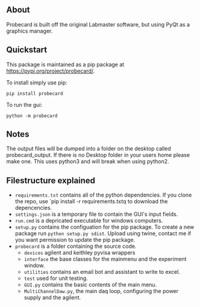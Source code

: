 
## About

Probecard is built off the original Labmaster software, but using PyQt as a graphics manager.

## Quickstart

This package is maintained as a pip package at https://pypi.org/project/probecard/.

To install simply use pip:

    pip install probecard


To run the gui:

    python -m probecard


## Notes

The output files will be dumped into a folder on the desktop called probecard_output.
If there is no Desktop folder in your users home please make one.
This uses python3 and will break when using python2.

## Filestructure explained

 - `requirements.txt` contains all of the python dependencies. If you clone the repo, use `pip install -r requirements.txtq to download the depencencies.
 - `settings.json` is a temporary file to contain the GUI's input fields.
 - `run.cmd` is a depricated executable for windows computers.
 - `setup.py` contains the configuation for the pip package. To create a new package run `python setup.py sdist`. Upload using twine, contact me if you want permission to update the pip package.
 - `probecard` is a folder containing the source code.
   - `devices` agilent and keithley pyvisa wrappers
   - `interface` the base classes for the mainmenu and the experiment window.
   - `utilities` contains an email bot and assistant to write to excel.
   - `test` used for unit testing.
   - `GUI.py` contains the basic contents of the main menu.
   - `MultiChannelDaw.py`, the main daq loop, configuring the power supply and the agilent.
 
